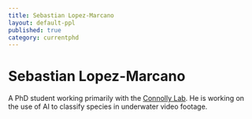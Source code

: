 ```yaml
---
title: Sebastian Lopez-Marcano
layout: default-ppl
published: true
category: currentphd
---
```


# Sebastian Lopez-Marcano  

A PhD student working primarily with the [Connolly Lab](http://www.rodconnolly.com/team.html). He is working on the use of AI to classify species in underwater video footage.
